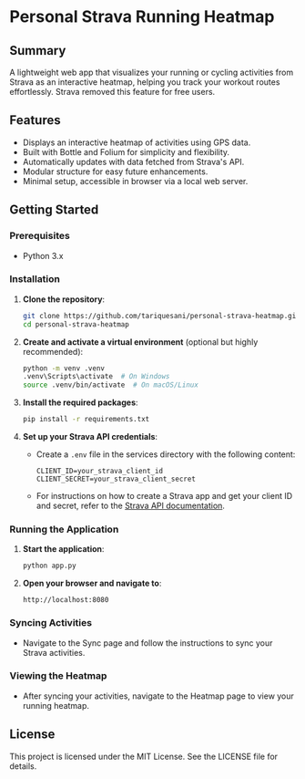 # Personal Strava Running Heatmap

## Summary
A lightweight web app that visualizes your running or cycling activities from Strava as an interactive heatmap, helping you track your workout routes effortlessly. Strava removed this feature for free users. 

## Features
- Displays an interactive heatmap of activities using GPS data.
- Built with Bottle and Folium for simplicity and flexibility.
- Automatically updates with data fetched from Strava's API.
- Modular structure for easy future enhancements.
- Minimal setup, accessible in browser via a local web server.

## Getting Started
### Prerequisites
- Python 3.x

### Installation
1. **Clone the repository**:
    ```sh
    git clone https://github.com/tariquesani/personal-strava-heatmap.git
    cd personal-strava-heatmap
    ```

2. **Create and activate a virtual environment** (optional but highly recommended):
    ```sh
    python -m venv .venv
    .venv\Scripts\activate  # On Windows
    source .venv/bin/activate  # On macOS/Linux
    ```

3. **Install the required packages**:
    ```sh
    pip install -r requirements.txt
    ```

4. **Set up your Strava API credentials**:
    - Create a `.env` file in the services directory with the following content:
        ```env
        CLIENT_ID=your_strava_client_id
        CLIENT_SECRET=your_strava_client_secret
        ```
    - For instructions on how to create a Strava app and get your client ID and secret, refer to the [Strava API documentation](https://developers.strava.com/docs/getting-started/#account).

### Running the Application
1. **Start the application**:
    ```sh
    python app.py
    ```

2. **Open your browser and navigate to**:
    ```
    http://localhost:8080
    ```

### Syncing Activities
- Navigate to the Sync page and follow the instructions to sync your Strava activities.

### Viewing the Heatmap
- After syncing your activities, navigate to the Heatmap page to view your running heatmap.

## License
This project is licensed under the MIT License. See the LICENSE file for details.
